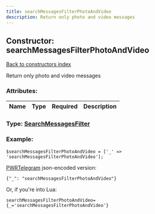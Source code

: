 ```yaml
---
title: searchMessagesFilterPhotoAndVideo
description: Return only photo and video messages
---
```

## Constructor: searchMessagesFilterPhotoAndVideo  
[Back to constructors index](index.md)



Return only photo and video messages

### Attributes:

| Name     |    Type       | Required | Description |
|----------|:-------------:|:--------:|------------:|



### Type: [SearchMessagesFilter](../types/SearchMessagesFilter.md)


### Example:

```
$searchMessagesFilterPhotoAndVideo = ['_' => 'searchMessagesFilterPhotoAndVideo'];
```  

[PWRTelegram](https://pwrtelegram.xyz) json-encoded version:

```
{"_": "searchMessagesFilterPhotoAndVideo"}
```


Or, if you're into Lua:  


```
searchMessagesFilterPhotoAndVideo={_='searchMessagesFilterPhotoAndVideo'}

```


